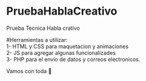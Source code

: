 # PruebaHablaCreativo
Prueba Tecnica Habla crativo

#Herramientas a utilizar: <br>
1- HTML y CSS para maquetacion y animaciones <br>
2- JS para agregar algunas funcionalizades <br>
3- PHP para el envio de datos y correos electronicos. <br>

Vamos con toda :muscle:
